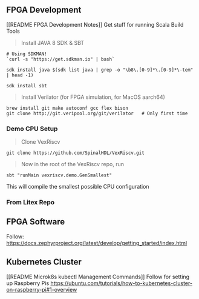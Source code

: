 ## FPGA Development
[[README FPGA Development Notes]]
Get stuff for running Scala Build Tools
> Install JAVA 8 SDK & SBT
```shell
# Using SDKMAN!
`curl -s "https://get.sdkman.io" | bash`

sdk install java $(sdk list java | grep -o "\b8\.[0-9]*\.[0-9]*\-tem" | head -1)

sdk install sbt
```
> Install Verilator (for FPGA simulation, for MacOS aarch64)
```shell
brew install git make autoconf gcc flex bison
git clone http://git.veripool.org/git/verilator   # Only first time
```

### Demo CPU Setup
> Clone VexRiscv
```shell
git clone https://github.com/SpinalHDL/VexRiscv.git
```
> Now in the root of the VexRiscv repo, run
```shell
sbt "runMain vexriscv.demo.GenSmallest"
```
This will compile the smallest possible CPU configuration
### From Litex Repo


## FPGA Software
Follow:
https://docs.zephyrproject.org/latest/develop/getting_started/index.html
## Kubernetes Cluster
[[README Microk8s kubectl Management Commands]]
Follow for setting up Raspberry Pis
https://ubuntu.com/tutorials/how-to-kubernetes-cluster-on-raspberry-pi#1-overview


